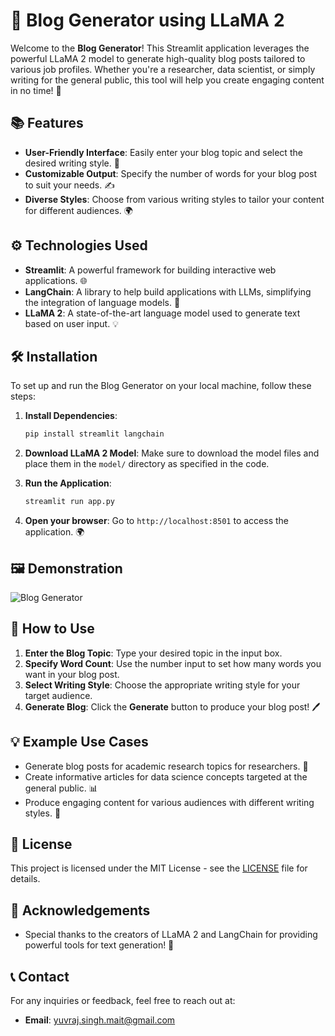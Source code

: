 # 📝 Blog Generator using LLaMA 2

Welcome to the **Blog Generator**! This Streamlit application leverages the powerful LLaMA 2 model to generate high-quality blog posts tailored to various job profiles. Whether you're a researcher, data scientist, or simply writing for the general public, this tool will help you create engaging content in no time! 🚀

## 📚 Features

- **User-Friendly Interface**: Easily enter your blog topic and select the desired writing style. 🎨
- **Customizable Output**: Specify the number of words for your blog post to suit your needs. ✍️
- **Diverse Styles**: Choose from various writing styles to tailor your content for different audiences. 🌍

## ⚙️ Technologies Used

- **Streamlit**: A powerful framework for building interactive web applications. 🌐
- **LangChain**: A library to help build applications with LLMs, simplifying the integration of language models. 🔗
- **LLaMA 2**: A state-of-the-art language model used to generate text based on user input. 💡

## 🛠 Installation

To set up and run the Blog Generator on your local machine, follow these steps:

1. **Install Dependencies**:
   ```bash
   pip install streamlit langchain
   ```

2. **Download LLaMA 2 Model**: Make sure to download the model files and place them in the `model/` directory as specified in the code.

3. **Run the Application**:
   ```bash
   streamlit run app.py
   ```

4. **Open your browser**: Go to `http://localhost:8501` to access the application. 🌍

## 🖼️ Demonstration

![Blog Generator](https://www.linkedin.com/posts/yuvraj-singh-ml_innovation-contentcreation-streamlit-activity-7149448193670283264-_m_r?utm_source=share&utm_medium=member_desktop)

## 📄 How to Use

1. **Enter the Blog Topic**: Type your desired topic in the input box.
2. **Specify Word Count**: Use the number input to set how many words you want in your blog post.
3. **Select Writing Style**: Choose the appropriate writing style for your target audience.
4. **Generate Blog**: Click the **Generate** button to produce your blog post! 🖊️

## 💡 Example Use Cases

- Generate blog posts for academic research topics for researchers. 📖
- Create informative articles for data science concepts targeted at the general public. 📊
- Produce engaging content for various audiences with different writing styles. 🌈

## 📜 License

This project is licensed under the MIT License - see the [LICENSE](LICENSE) file for details.

## 🌟 Acknowledgements

- Special thanks to the creators of LLaMA 2 and LangChain for providing powerful tools for text generation! 🙌

## 📞 Contact

For any inquiries or feedback, feel free to reach out at:
- **Email**: yuvraj.singh.mait@gmail.com
